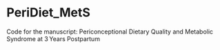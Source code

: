 # PeriDiet_MetS
Code for the manuscript: Periconceptional Dietary Quality and Metabolic Syndrome at 3 Years Postpartum


